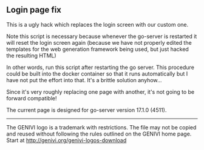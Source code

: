 Login page fix
--------------

This is a ugly hack which replaces the login screen with our custom one.

Note this script is necessary because whenever the go-server is restarted it
will reset the login screen again (because we have not properly edited the
templates for the web generation framework being used, but just hacked the
resulting HTML)

In other words, run this script after restarting the go server.  This procedure
could be built into the docker container so that it runs automatically but I
have not put the effort into that.  It's a brittle solution anyhow...

Since it's very roughly replacing one page with another, it's not going to be forward compatible!

The current page is designed for go-server version 17.1.0 (4511).

----

The GENIVI logo is a trademark with restrictions.  The file may not be
copied and reused without following the rules outlined on the GENIVI home page.
Start at http://genivi.org/genivi-logos-download

